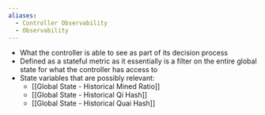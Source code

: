 ```yaml
---
aliases:
  - Controller Observability
  - Observability
---
```

- What the controller is able to see as part of its decision process
- Defined as a stateful metric as it essentially is a filter on the entire global state for what the controller has access to
- State variables that are possibly relevant:
	- [[Global State - Historical Mined Ratio]]
	- [[Global State - Historical Qi Hash]]
	- [[Global State - Historical Quai Hash]]